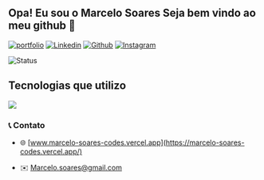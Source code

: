 ## Opa! Eu sou o Marcelo Soares Seja bem vindo ao meu github 👋

[![portfolio](https://img.shields.io/badge/Portfolio-000000?style=for-the-badge&logo=About.me&logoColor=white)]("https://marcelo-soares-codes.vercel.app/")
[![Linkedin](https://img.shields.io/badge/LinkedIn-0077B5?style=for-the-badge&logo=linkedin&logoColor=white)]("https://www.linkedin.com/in/marcelo-soares-codes/")
[![Github](https://img.shields.io/badge/GitHub-100000?style=for-the-badge&logo=github&logoColor=white)]("https://github.com/Marcelo-Soares-codes")
[![Instagram](https://img.shields.io/badge/Instagram-E4405F?style=for-the-badge&logo=instagram&logoColor=white)]("https://www.instagram.com/s.soares_marcelo/")

![Status](https://github-readme-stats.vercel.app/api?username=marcelo-soares-codes&theme=dracula)

## Tecnologias que utilizo

<p align="left">
  <a href="https://skillicons.dev">
    <img src="https://skillicons.dev/icons?i=html,css,js,react,tailwind,nodejs,express,mongodb,java,mysql,postman,git,github" />
  </a>
</p>

### 📞 Contato

- 🌐 [www.marcelo-soares-codes.vercel.app](https://marcelo-soares-codes.vercel.app/)

- ✉️ Marcelo.soares@gmail.com


